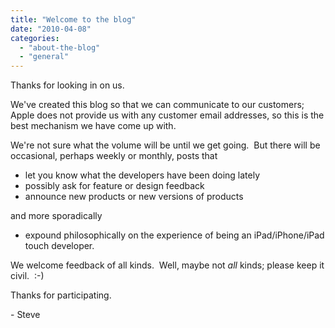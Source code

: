 ```yaml
---
title: "Welcome to the blog"
date: "2010-04-08"
categories: 
  - "about-the-blog"
  - "general"
---
```


Thanks for looking in on us.

We've created this blog so that we can communicate to our customers; Apple does not provide us with any customer email addresses, so this is the best mechanism we have come up with.

We're not sure what the volume will be until we get going.  But there will be occasional, perhaps weekly or monthly, posts that

- let you know what the developers have been doing lately
- possibly ask for feature or design feedback
- announce new products or new versions of products

and more sporadically

- expound philosophically on the experience of being an iPad/iPhone/iPad touch developer.

We welcome feedback of all kinds.  Well, maybe not _all_ kinds; please keep it civil.  :-)

Thanks for participating.

\- Steve
